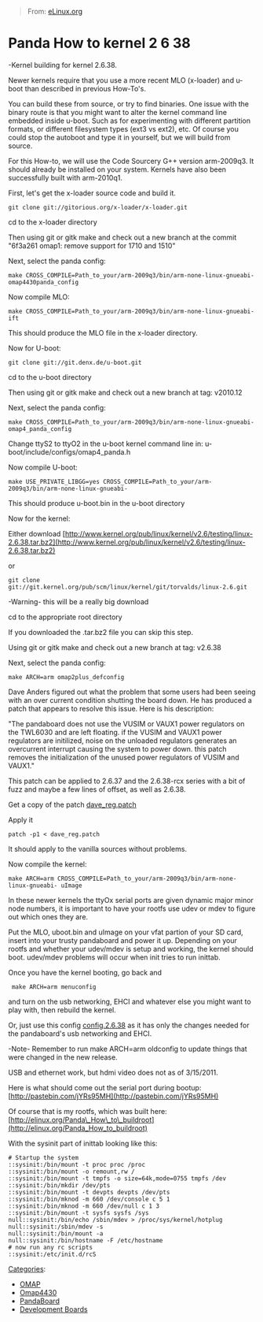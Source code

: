 > From: [eLinux.org](http://eLinux.org/Panda_How_to_kernel_2_6_38 "http://eLinux.org/Panda_How_to_kernel_2_6_38")


# Panda How to kernel 2 6 38



-Kernel building for kernel 2.6.38.

Newer kernels require that you use a more recent MLO (x-loader) and
u-boot than described in previous How-To's.

You can build these from source, or try to find binaries. One issue with
the binary route is that you might want to alter the kernel command line
embedded inside u-boot. Such as for experimenting with different
partition formats, or different filesystem types (ext3 vs ext2), etc. Of
course you could stop the autoboot and type it in yourself, but we will
build from source.

For this How-to, we will use the Code Sourcery G++ version arm-2009q3.
It should already be installed on your system. Kernels have also been
successfully built with arm-2010q1.


 First, let's get the x-loader source code and build it.

    git clone git://gitorious.org/x-loader/x-loader.git

cd to the x-loader directory

Then using git or gitk make and check out a new branch at the commit
"6f3a261 omap1: remove support for 1710 and 1510"

Next, select the panda config:

    make CROSS_COMPILE=Path_to_your/arm-2009q3/bin/arm-none-linux-gnueabi- omap4430panda_config

Now compile MLO:

    make CROSS_COMPILE=Path_to_your/arm-2009q3/bin/arm-none-linux-gnueabi- ift

This should produce the MLO file in the x-loader directory.



Now for U-boot:

    git clone git://git.denx.de/u-boot.git

cd to the u-boot directory

Then using git or gitk make and check out a new branch at tag: v2010.12

Next, select the panda config:

    make CROSS_COMPILE=Path_to_your/arm-2009q3/bin/arm-none-linux-gnueabi- omap4_panda_config

Change ttyS2 to ttyO2 in the u-boot kernel command line in:
u-boot/include/configs/omap4\_panda.h

Now compile U-boot:

    make USE_PRIVATE_LIBGG=yes CROSS_COMPILE=Path_to_your/arm-2009q3/bin/arm-none-linux-gnueabi-

This should produce u-boot.bin in the u-boot directory


 Now for the kernel:

Either download
[http://www.kernel.org/pub/linux/kernel/v2.6/testing/linux-2.6.38.tar.bz2](http://www.kernel.org/pub/linux/kernel/v2.6/testing/linux-2.6.38.tar.bz2)

or

    git clone git://git.kernel.org/pub/scm/linux/kernel/git/torvalds/linux-2.6.git

-Warning- this will be a really big download

cd to the appropriate root directory

If you downloaded the .tar.bz2 file you can skip this step.

Using git or gitk make and check out a new branch at tag: v2.6.38


 Next, select the panda config:

    make ARCH=arm omap2plus_defconfig


 Dave Anders figured out what the problem that some users had been
seeing with an over current condition shutting the board down. He has
produced a patch that appears to resolve this issue. Here is his
description:

"The pandaboard does not use the VUSIM or VAUX1 power regulators on the
TWL6030 and are left floating. if the VUSIM and VAUX1 power regulators
are initilized, noise on the unloaded regulators generates an
overcurrent interrupt causing the system to power down. this patch
removes the initialization of the unused power regulators of VUSIM and
VAUX1."

This patch can be applied to 2.6.37 and the 2.6.38-rcx series with a bit
of fuzz and maybe a few lines of offset, as well as 2.6.38.

Get a copy of the patch
[dave\_reg.patch](http://eLinux.org/images/8/81/Dave_reg.patch "Dave reg.patch")

Apply it

    patch -p1 < dave_reg.patch

It should apply to the vanilla sources without problems.

Now compile the kernel:

    make ARCH=arm CROSS_COMPILE=Path_to_your/arm-2009q3/bin/arm-none-linux-gnueabi- uImage


 In these newer kernels the ttyOx serial ports are given dynamic major
minor node numbers, it is important to have your rootfs use udev or mdev
to figure out which ones they are.

Put the MLO, uboot.bin and uImage on your vfat partion of your SD card,
insert into your trusty pandaboard and power it up. Depending on your
rootfs and whether your udev/mdev is setup and working, the kernel
should boot. udev/mdev problems will occur when init tries to run
inittab.

Once you have the kernel booting, go back and

     make ARCH=arm menuconfig

and turn on the usb networking, EHCI and whatever else you might want to
play with, then rebuild the kernel.

Or, just use this config
[config.2.6.38](http://eLinux.org/images/c/c7/Config.2.6.38 "Config.2.6.38") as it has
only the changes needed for the pandaboard's usb networking and EHCI.

-Note- Remember to run make ARCH=arm oldconfig to update things that
were changed in the new release.


 USB and ethernet work, but hdmi video does not as of 3/15/2011.

Here is what should come out the serial port during bootup:
[http://pastebin.com/jYRs95MH](http://pastebin.com/jYRs95MH)

Of course that is my rootfs, which was built here:
[http://elinux.org/Panda\_How\_to\_buildroot](http://elinux.org/Panda_How_to_buildroot)

With the sysinit part of inittab looking like this:

    # Startup the system
    ::sysinit:/bin/mount -t proc proc /proc
    ::sysinit:/bin/mount -o remount,rw /
    ::sysinit:/bin/mount -t tmpfs -o size=64k,mode=0755 tmpfs /dev
    ::sysinit:/bin/mkdir /dev/pts
    ::sysinit:/bin/mount -t devpts devpts /dev/pts
    ::sysinit:/bin/mknod -m 660 /dev/console c 5 1
    ::sysinit:/bin/mknod -m 660 /dev/null c 1 3
    ::sysinit:/bin/mount -t sysfs sysfs /sys
    null::sysinit:/bin/echo /sbin/mdev > /proc/sys/kernel/hotplug
    null::sysinit:/sbin/mdev -s
    null::sysinit:/bin/mount -a
    null::sysinit:/bin/hostname -F /etc/hostname
    # now run any rc scripts
    ::sysinit:/etc/init.d/rcS


[Categories](http://eLinux.org/Special:Categories "Special:Categories"):

-   [OMAP](http://eLinux.org/Category:OMAP "Category:OMAP")
-   [Omap4430](http://eLinux.org/Category:Omap4430 "Category:Omap4430")
-   [PandaBoard](http://eLinux.org/Category:PandaBoard "Category:PandaBoard")
-   [Development
    Boards](http://eLinux.org/Category:Development_Boards "Category:Development Boards")

